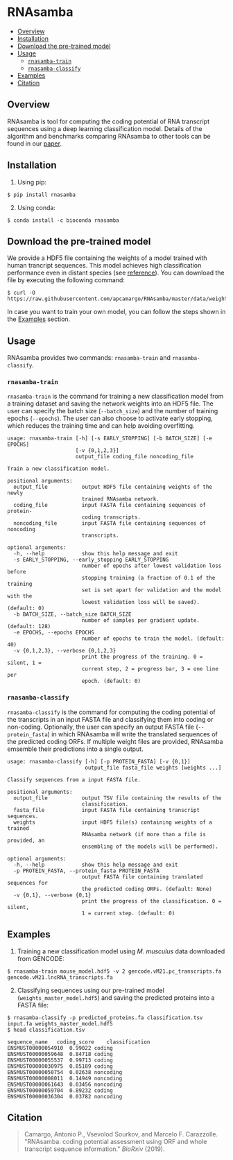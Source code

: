 # RNAsamba

- [Overview](#overview)
- [Installation](#installation)
- [Download the pre-trained model](#download-the-pre-trained-model)
- [Usage](#usage)
  - [`rnasamba-train`](#rnasamba-train)
  - [`rnasamba-classify`](#rnasamba-classify)
- [Examples](#examples)
- [Citation](#citation)

## Overview

RNAsamba is tool for computing the coding potential of RNA transcript sequences using a deep learning classification model. Details of the algorithm and benchmarks comparing RNAsamba to other tools can be found in our [paper](#citation).

## Installation

1. Using pip:

```
$ pip install rnasamba
```

2. Using conda:

```
$ conda install -c bioconda rnasamba
```

## Download the pre-trained model

We provide a HDF5 file containing the weights of a model trained with human trancript sequences. This model achieves high classification performance even in distant species (see [reference](#citation)). You can download the file by executing the following command:

```
$ curl -O https://raw.githubusercontent.com/apcamargo/RNAsamba/master/data/weights_master_model.hdf5
```

In case you want to train your own model, you can follow the steps shown in the [Examples](#examples) section.

## Usage

RNAsamba provides two commands: `rnasamba-train` and `rnasamba-classify`.

### `rnasamba-train`

`rnasamba-train` is the command for training a new classification model from a training dataset and saving the network weights into an HDF5 file. The user can specify the batch size (`--batch_size`) and the number of training epochs (`--epochs`). The user can also choose to activate early stopping, which reduces the training time and can help avoiding overfitting.

```
usage: rnasamba-train [-h] [-s EARLY_STOPPING] [-b BATCH_SIZE] [-e EPOCHS]
                      [-v {0,1,2,3}]
                      output_file coding_file noncoding_file

Train a new classification model.

positional arguments:
  output_file           output HDF5 file containing weights of the newly
                        trained RNAsamba network.
  coding_file           input FASTA file containing sequences of protein-
                        coding transcripts.
  noncoding_file        input FASTA file containing sequences of noncoding
                        transcripts.

optional arguments:
  -h, --help            show this help message and exit
  -s EARLY_STOPPING, --early_stopping EARLY_STOPPING
                        number of epochs after lowest validation loss before
                        stopping training (a fraction of 0.1 of the training
                        set is set apart for validation and the model with the
                        lowest validation loss will be saved). (default: 0)
  -b BATCH_SIZE, --batch_size BATCH_SIZE
                        number of samples per gradient update. (default: 128)
  -e EPOCHS, --epochs EPOCHS
                        number of epochs to train the model. (default: 40)
  -v {0,1,2,3}, --verbose {0,1,2,3}
                        print the progress of the training. 0 = silent, 1 =
                        current step, 2 = progress bar, 3 = one line per
                        epoch. (default: 0)
```

### `rnasamba-classify`

`rnasamba-classify` is the command for computing the coding potential of the transcripts in an input FASTA file and classifying them into coding or non-coding. Optionally, the user can specify an output FASTA file (`--protein_fasta`) in which RNAsamba will write the translated sequences of the predicted coding ORFs. If multiple weight files are provided, RNAsamba emsemble their predictions into a single output.

```
usage: rnasamba-classify [-h] [-p PROTEIN_FASTA] [-v {0,1}]
                         output_file fasta_file weights [weights ...]

Classify sequences from a input FASTA file.

positional arguments:
  output_file           output TSV file containing the results of the
                        classification.
  fasta_file            input FASTA file containing transcript sequences.
  weights               input HDF5 file(s) containing weights of a trained
                        RNAsamba network (if more than a file is provided, an
                        ensembling of the models will be performed).

optional arguments:
  -h, --help            show this help message and exit
  -p PROTEIN_FASTA, --protein_fasta PROTEIN_FASTA
                        output FASTA file containing translated sequences for
                        the predicted coding ORFs. (default: None)
  -v {0,1}, --verbose {0,1}
                        print the progress of the classification. 0 = silent,
                        1 = current step. (default: 0)
```

## Examples

1. Training a new classification model using *M. musculus* data downloaded from GENCODE:

```
$ rnasamba-train mouse_model.hdf5 -v 2 gencode.vM21.pc_transcripts.fa gencode.vM21.lncRNA_transcripts.fa

```

2. Classifying sequences using our pre-trained model (`weights_master_model.hdf5`) and saving the predicted proteins into a FASTA file:

```
$ rnasamba-classify -p predicted_proteins.fa classification.tsv input.fa weights_master_model.hdf5
$ head classification.tsv

sequence_name	coding_score	classification
ENSMUST00000054910	0.99022	coding
ENSMUST00000059648	0.84718	coding
ENSMUST00000055537	0.99713	coding
ENSMUST00000030975	0.85189	coding
ENSMUST00000050754	0.02638	noncoding
ENSMUST00000008011	0.14949	noncoding
ENSMUST00000061643	0.03456	noncoding
ENSMUST00000059704	0.89232	coding
ENSMUST00000036304	0.03782	noncoding
```

## Citation

> Camargo, Antonio P., Vsevolod Sourkov, and Marcelo F. Carazzolle. "RNAsamba: coding potential assessment using ORF and whole transcript sequence information." *BioRxiv* (2019).